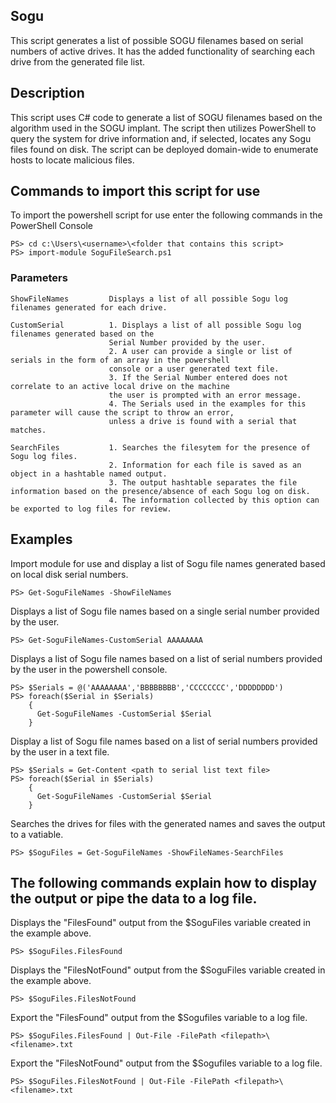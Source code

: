 ## Sogu
This script generates a list of
possible SOGU filenames based on serial numbers of active drives. It has the
added functionality of searching each drive from the generated file list.

## Description
This script uses C# code to generate a list of SOGU filenames based on the algorithm used in the SOGU implant.
The script then utilizes PowerShell to query the system for drive information and, if selected, locates any Sogu files found on disk. 
The script can be deployed domain-wide to enumerate hosts to locate malicious files.
                                               
## Commands to import this script for use                                
To import the powershell script for use enter the following commands in the PowerShell Console 

```
PS> cd c:\Users\<username>\<folder that contains this script>
PS> import-module SoguFileSearch.ps1
```
### Parameters
```
ShowFileNames         Displays a list of all possible Sogu log filenames generated for each drive.

CustomSerial          1. Displays a list of all possible Sogu log filenames generated based on the 
                      Serial Number provided by the user. 
                      2. A user can provide a single or list of serials in the form of an array in the powershell 
                      console or a user generated text file.
                      3. If the Serial Number entered does not correlate to an active local drive on the machine 
                      the user is prompted with an error message.
                      4. The Serials used in the examples for this parameter will cause the script to throw an error, 
                      unless a drive is found with a serial that matches.
                      
SearchFiles           1. Searches the filesytem for the presence of Sogu log files.
                      2. Information for each file is saved as an object in a hashtable named output.
                      3. The output hashtable separates the file information based on the presence/absence of each Sogu log on disk.
                      4. The information collected by this option can be exported to log files for review.
```
## Examples
Import module for use and display a list of Sogu file names generated based on local disk serial numbers.
```
PS> Get-SoguFileNames -ShowFileNames
```
Displays a list of Sogu file names based on a single serial number provided by the user.
```
PS> Get-SoguFileNames-CustomSerial AAAAAAAA
```
Displays a list of Sogu file names based on a list of serial numbers provided by the user in the powershell console. 
```
PS> $Serials = @('AAAAAAAA','BBBBBBBB','CCCCCCCC','DDDDDDDD')
PS> foreach($Serial in $Serials)
    {
      Get-SoguFileNames -CustomSerial $Serial
    }
```
Display a list of Sogu file names based on a list of serial numbers provided by the user in a text file.
```
PS> $Serials = Get-Content <path to serial list text file>
PS> foreach($Serial in $Serials)
    {
      Get-SoguFileNames -CustomSerial $Serial
    }
```
Searches the drives for files with the generated names and saves the output to a vatiable. 
```
PS> $SoguFiles = Get-SoguFileNames -ShowFileNames-SearchFiles
```
## The following commands explain how to display the output or pipe the data to a log file.
Displays the "FilesFound" output from the $SoguFiles variable created in the example above.
```
PS> $SoguFiles.FilesFound
```
Displays the "FilesNotFound" output from the $SoguFiles variable created in the example above.
```
PS> $SoguFiles.FilesNotFound
```
Export the "FilesFound" output from the $Sogufiles variable to a log file.
```
PS> $SoguFiles.FilesFound | Out-File -FilePath <filepath>\<filename>.txt
```
Export the "FilesNotFound" output from the $Sogufiles variable to a log file.
```
PS> $SoguFiles.FilesNotFound | Out-File -FilePath <filepath>\<filename>.txt
```
